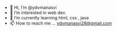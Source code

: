 - 👋 Hi, I’m @ydvmanasvi
- 👀 I’m interested in web dev.
- 🌱 I’m currently learning html, css , java
- 📫 How to reach me ... ydvmanasvi28@gmail.com

<!---
ydvmanasvi/ydvmanasvi is a ✨ special ✨ repository because its `README.md` (this file) appears on your GitHub profile.
You can click the Preview link to take a look at your changes.
--->
